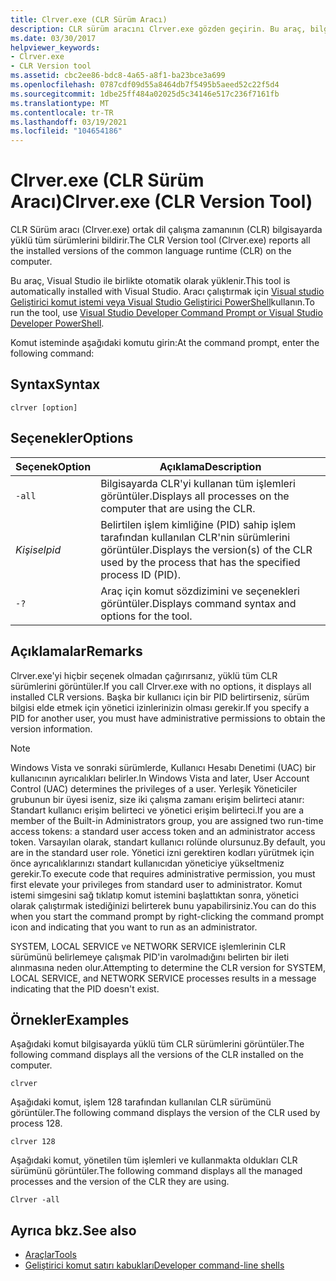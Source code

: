 ```yaml
---
title: Clrver.exe (CLR Sürüm Aracı)
description: CLR sürüm aracını Clrver.exe gözden geçirin. Bu araç, bilgisayardaki ortak dil çalışma zamanının (CLR) yüklü tüm sürümlerini raporlar.
ms.date: 03/30/2017
helpviewer_keywords:
- Clrver.exe
- CLR Version tool
ms.assetid: cbc2ee86-bdc8-4a65-a8f1-ba23bce3a699
ms.openlocfilehash: 0787cdf09d55a8464db7f5495b5aeed52c22f5d4
ms.sourcegitcommit: 1dbe25ff484a02025d5c34146e517c236f7161fb
ms.translationtype: MT
ms.contentlocale: tr-TR
ms.lasthandoff: 03/19/2021
ms.locfileid: "104654186"
---
```

# <a name="clrverexe-clr-version-tool"></a><span data-ttu-id="88cfa-104">Clrver.exe (CLR Sürüm Aracı)</span><span class="sxs-lookup"><span data-stu-id="88cfa-104">Clrver.exe (CLR Version Tool)</span></span>

<span data-ttu-id="88cfa-105">CLR Sürüm aracı (Clrver.exe) ortak dil çalışma zamanının (CLR) bilgisayarda yüklü tüm sürümlerini bildirir.</span><span class="sxs-lookup"><span data-stu-id="88cfa-105">The CLR Version tool (Clrver.exe) reports all the installed versions of the common language runtime (CLR) on the computer.</span></span>  
  
 <span data-ttu-id="88cfa-106">Bu araç, Visual Studio ile birlikte otomatik olarak yüklenir.</span><span class="sxs-lookup"><span data-stu-id="88cfa-106">This tool is automatically installed with Visual Studio.</span></span> <span data-ttu-id="88cfa-107">Aracı çalıştırmak için [Visual studio Geliştirici komut istemi veya Visual Studio Geliştirici PowerShell](/visualstudio/ide/reference/command-prompt-powershell)kullanın.</span><span class="sxs-lookup"><span data-stu-id="88cfa-107">To run the tool, use [Visual Studio Developer Command Prompt or Visual Studio Developer PowerShell](/visualstudio/ide/reference/command-prompt-powershell).</span></span>  
  
 <span data-ttu-id="88cfa-108">Komut isteminde aşağıdaki komutu girin:</span><span class="sxs-lookup"><span data-stu-id="88cfa-108">At the command prompt, enter the following command:</span></span>  
  
## <a name="syntax"></a><span data-ttu-id="88cfa-109">Syntax</span><span class="sxs-lookup"><span data-stu-id="88cfa-109">Syntax</span></span>  
  
```console  
clrver [option]  
```  
  
## <a name="options"></a><span data-ttu-id="88cfa-110">Seçenekler</span><span class="sxs-lookup"><span data-stu-id="88cfa-110">Options</span></span>  
  
|<span data-ttu-id="88cfa-111">Seçenek</span><span class="sxs-lookup"><span data-stu-id="88cfa-111">Option</span></span>|<span data-ttu-id="88cfa-112">Açıklama</span><span class="sxs-lookup"><span data-stu-id="88cfa-112">Description</span></span>|  
|------------|-----------------|  
|`-all`|<span data-ttu-id="88cfa-113">Bilgisayarda CLR'yi kullanan tüm işlemleri görüntüler.</span><span class="sxs-lookup"><span data-stu-id="88cfa-113">Displays all processes on the computer that are using the CLR.</span></span>|  
|<span data-ttu-id="88cfa-114">*Kişisel*</span><span class="sxs-lookup"><span data-stu-id="88cfa-114">*pid*</span></span>|<span data-ttu-id="88cfa-115">Belirtilen işlem kimliğine (PID) sahip işlem tarafından kullanılan CLR'nin sürümlerini görüntüler.</span><span class="sxs-lookup"><span data-stu-id="88cfa-115">Displays the version(s) of the CLR used by the process that has the specified process ID (PID).</span></span>|  
|`-?`|<span data-ttu-id="88cfa-116">Araç için komut sözdizimini ve seçenekleri görüntüler.</span><span class="sxs-lookup"><span data-stu-id="88cfa-116">Displays command syntax and options for the tool.</span></span>|  
  
## <a name="remarks"></a><span data-ttu-id="88cfa-117">Açıklamalar</span><span class="sxs-lookup"><span data-stu-id="88cfa-117">Remarks</span></span>  

 <span data-ttu-id="88cfa-118">Clrver.exe'yi hiçbir seçenek olmadan çağırırsanız, yüklü tüm CLR sürümlerini görüntüler.</span><span class="sxs-lookup"><span data-stu-id="88cfa-118">If you call Clrver.exe with no options, it displays all installed CLR versions.</span></span> <span data-ttu-id="88cfa-119">Başka bir kullanıcı için bir PID belirtirseniz, sürüm bilgisi elde etmek için yönetici izinlerinizin olması gerekir.</span><span class="sxs-lookup"><span data-stu-id="88cfa-119">If you specify a PID for another user, you must have administrative permissions to obtain the version information.</span></span>  
  
> [!NOTE]
> <span data-ttu-id="88cfa-120">Windows Vista ve sonraki sürümlerde, Kullanıcı Hesabı Denetimi (UAC) bir kullanıcının ayrıcalıkları belirler.</span><span class="sxs-lookup"><span data-stu-id="88cfa-120">In Windows Vista and later, User Account Control (UAC) determines the privileges of a user.</span></span> <span data-ttu-id="88cfa-121">Yerleşik Yöneticiler grubunun bir üyesi iseniz, size iki çalışma zamanı erişim belirteci atanır: Standart kullanıcı erişim belirteci ve yönetici erişim belirteci.</span><span class="sxs-lookup"><span data-stu-id="88cfa-121">If you are a member of the Built-in Administrators group, you are assigned two run-time access tokens: a standard user access token and an administrator access token.</span></span> <span data-ttu-id="88cfa-122">Varsayılan olarak, standart kullanıcı rolünde olursunuz.</span><span class="sxs-lookup"><span data-stu-id="88cfa-122">By default, you are in the standard user role.</span></span> <span data-ttu-id="88cfa-123">Yönetici izni gerektiren kodları yürütmek için önce ayrıcalıklarınızı standart kullanıcıdan yöneticiye yükseltmeniz gerekir.</span><span class="sxs-lookup"><span data-stu-id="88cfa-123">To execute code that requires administrative permission, you must first elevate your privileges from standard user to administrator.</span></span> <span data-ttu-id="88cfa-124">Komut istemi simgesini sağ tıklatıp komut istemini başlattıktan sonra, yönetici olarak çalıştırmak istediğinizi belirterek bunu yapabilirsiniz.</span><span class="sxs-lookup"><span data-stu-id="88cfa-124">You can do this when you start the command prompt by right-clicking the command prompt icon and indicating that you want to run as an administrator.</span></span>  
  
 <span data-ttu-id="88cfa-125">SYSTEM, LOCAL SERVICE ve NETWORK SERVICE işlemlerinin CLR sürümünü belirlemeye çalışmak PID'in varolmadığını belirten bir ileti alınmasına neden olur.</span><span class="sxs-lookup"><span data-stu-id="88cfa-125">Attempting to determine the CLR version for SYSTEM, LOCAL SERVICE, and NETWORK SERVICE processes results in a message indicating that the PID doesn't exist.</span></span>  
  
## <a name="examples"></a><span data-ttu-id="88cfa-126">Örnekler</span><span class="sxs-lookup"><span data-stu-id="88cfa-126">Examples</span></span>  

 <span data-ttu-id="88cfa-127">Aşağıdaki komut bilgisayarda yüklü tüm CLR sürümlerini görüntüler.</span><span class="sxs-lookup"><span data-stu-id="88cfa-127">The following command displays all the versions of the CLR installed on the computer.</span></span>  
  
 `clrver`  
  
 <span data-ttu-id="88cfa-128">Aşağıdaki komut, işlem 128 tarafından kullanılan CLR sürümünü görüntüler.</span><span class="sxs-lookup"><span data-stu-id="88cfa-128">The following command displays the version of the CLR used by process 128.</span></span>  
  
 `clrver 128`  
  
 <span data-ttu-id="88cfa-129">Aşağıdaki komut, yönetilen tüm işlemleri ve kullanmakta oldukları CLR sürümünü görüntüler.</span><span class="sxs-lookup"><span data-stu-id="88cfa-129">The following command displays all the managed processes and the version of the CLR they are using.</span></span>  
  
 `Clrver -all`  
  
## <a name="see-also"></a><span data-ttu-id="88cfa-130">Ayrıca bkz.</span><span class="sxs-lookup"><span data-stu-id="88cfa-130">See also</span></span>

- [<span data-ttu-id="88cfa-131">Araçlar</span><span class="sxs-lookup"><span data-stu-id="88cfa-131">Tools</span></span>](index.md)
- [<span data-ttu-id="88cfa-132">Geliştirici komut satırı kabukları</span><span class="sxs-lookup"><span data-stu-id="88cfa-132">Developer command-line shells</span></span>](/visualstudio/ide/reference/command-prompt-powershell)
